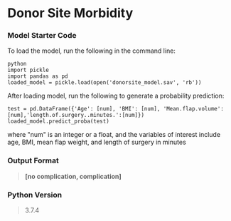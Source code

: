 # Donor Site Morbidity 
### Model Starter Code
To load the model, run the following in the command line:
```
python
import pickle
import pandas as pd
loaded_model = pickle.load(open('donorsite_model.sav', 'rb'))
```

After loading model, run the following to generate a probability prediction:
```
test = pd.DataFrame({'Age': [num], 'BMI': [num], 'Mean.flap.volume': [num],'length.of.surgery..minutes.':[num]})
loaded_model.predict_proba(test)
```
where "num" is an integer or a float, and the variables of interest include age, BMI, mean flap weight, and length of surgery in minutes

### Output Format
>**[no complication, complication]**

### Python Version
>3.7.4
